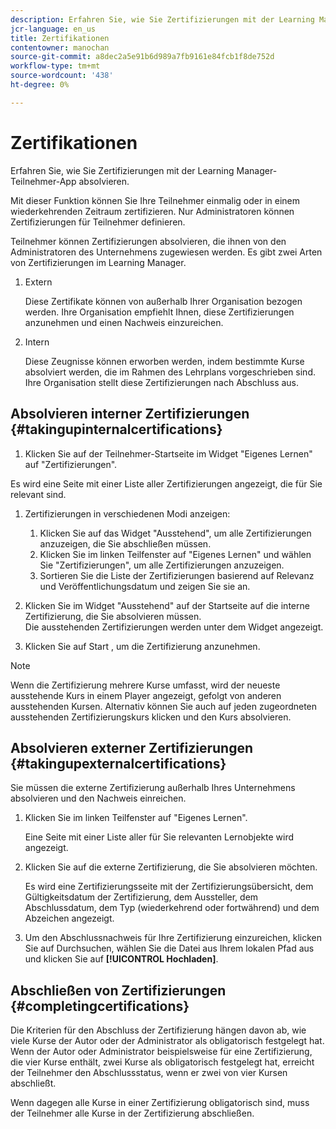 ```yaml
---
description: Erfahren Sie, wie Sie Zertifizierungen mit der Learning Manager-Teilnehmer-App absolvieren.
jcr-language: en_us
title: Zertifikationen
contentowner: manochan
source-git-commit: a8dec2a5e91b6d989a7fb9161e84fcb1f8de752d
workflow-type: tm+mt
source-wordcount: '438'
ht-degree: 0%

---
```




# Zertifikationen

Erfahren Sie, wie Sie Zertifizierungen mit der Learning Manager-Teilnehmer-App absolvieren.

Mit dieser Funktion können Sie Ihre Teilnehmer einmalig oder in einem wiederkehrenden Zeitraum zertifizieren. Nur Administratoren können Zertifizierungen für Teilnehmer definieren.

Teilnehmer können Zertifizierungen absolvieren, die ihnen von den Administratoren des Unternehmens zugewiesen werden. Es gibt zwei Arten von Zertifizierungen im Learning Manager.

1. Extern

   Diese Zertifikate können von außerhalb Ihrer Organisation bezogen werden. Ihre Organisation empfiehlt Ihnen, diese Zertifizierungen anzunehmen und einen Nachweis einzureichen.

1. Intern

   Diese Zeugnisse können erworben werden, indem bestimmte Kurse absolviert werden, die im Rahmen des Lehrplans vorgeschrieben sind. Ihre Organisation stellt diese Zertifizierungen nach Abschluss aus.

## Absolvieren interner Zertifizierungen {#takingupinternalcertifications}

1. Klicken Sie auf der Teilnehmer-Startseite im Widget &quot;Eigenes Lernen&quot; auf &quot;Zertifizierungen&quot;.

Es wird eine Seite mit einer Liste aller Zertifizierungen angezeigt, die für Sie relevant sind.

1. Zertifizierungen in verschiedenen Modi anzeigen:

   1. Klicken Sie auf das Widget &quot;Ausstehend&quot;, um alle Zertifizierungen anzuzeigen, die Sie abschließen müssen.
   1. Klicken Sie im linken Teilfenster auf &quot;Eigenes Lernen&quot; und wählen Sie &quot;Zertifizierungen&quot;, um alle Zertifizierungen anzuzeigen.
   1. Sortieren Sie die Liste der Zertifizierungen basierend auf Relevanz und Veröffentlichungsdatum und zeigen Sie sie an.

1. Klicken Sie im Widget &quot;Ausstehend&quot; auf der Startseite auf die interne Zertifizierung, die Sie absolvieren müssen.\
   Die ausstehenden Zertifizierungen werden unter dem Widget angezeigt.

1. Klicken Sie auf Start , um die Zertifizierung anzunehmen.

>[!NOTE]
>
>Wenn die Zertifizierung mehrere Kurse umfasst, wird der neueste ausstehende Kurs in einem Player angezeigt, gefolgt von anderen ausstehenden Kursen. Alternativ können Sie auch auf jeden zugeordneten ausstehenden Zertifizierungskurs klicken und den Kurs absolvieren.

## Absolvieren externer Zertifizierungen {#takingupexternalcertifications}

Sie müssen die externe Zertifizierung außerhalb Ihres Unternehmens absolvieren und den Nachweis einreichen.

1. Klicken Sie im linken Teilfenster auf &quot;Eigenes Lernen&quot;.

   Eine Seite mit einer Liste aller für Sie relevanten Lernobjekte wird angezeigt.

1. Klicken Sie auf die externe Zertifizierung, die Sie absolvieren möchten.

   Es wird eine Zertifizierungsseite mit der Zertifizierungsübersicht, dem Gültigkeitsdatum der Zertifizierung, dem Aussteller, dem Abschlussdatum, dem Typ (wiederkehrend oder fortwährend) und dem Abzeichen angezeigt.

1. Um den Abschlussnachweis für Ihre Zertifizierung einzureichen, klicken Sie auf Durchsuchen, wählen Sie die Datei aus Ihrem lokalen Pfad aus und klicken Sie auf **[!UICONTROL Hochladen]**.

## Abschließen von Zertifizierungen {#completingcertifications}

Die Kriterien für den Abschluss der Zertifizierung hängen davon ab, wie viele Kurse der Autor oder der Administrator als obligatorisch festgelegt hat. Wenn der Autor oder Administrator beispielsweise für eine Zertifizierung, die vier Kurse enthält, zwei Kurse als obligatorisch festgelegt hat, erreicht der Teilnehmer den Abschlussstatus, wenn er zwei von vier Kursen abschließt.

Wenn dagegen alle Kurse in einer Zertifizierung obligatorisch sind, muss der Teilnehmer alle Kurse in der Zertifizierung abschließen.
